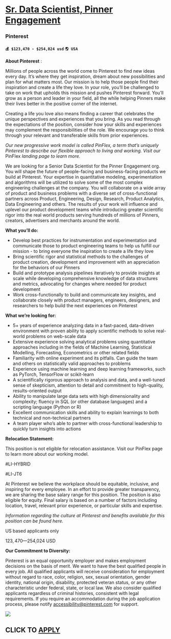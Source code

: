 # [Sr. Data Scientist, Pinner Engagement](https://www.remotewlb.com/apply/sr-data-scientist-pinner-engagement-67925)  
### Pinterest  
#### `💰 $123,470 - $254,024 usd` `🌎 USA`  

**About Pinterest** :

Millions of people across the world come to Pinterest to find new ideas every day. It’s where they get inspiration, dream about new possibilities and plan for what matters most. Our mission is to help those people find their inspiration and create a life they love. In your role, you’ll be challenged to take on work that upholds this mission and pushes Pinterest forward. You’ll grow as a person and leader in your field, all the while helping Pinners make their lives better in the positive corner of the internet.

Creating a life you love also means finding a career that celebrates the unique perspectives and experiences that you bring. As you read through the expectations of the position, consider how your skills and experiences may complement the responsibilities of the role. We encourage you to think through your relevant and transferable skills from prior experiences.

_Our new progressive work model is called PinFlex, a term that’s uniquely Pinterest to describe our flexible approach to living and working. Visit our_ PinFlex _landing page to learn more._

We are looking for a Senior Data Scientist for the Pinner Engagement org. You will shape the future of people-facing and business-facing products we build at Pinterest. Your expertise in quantitative modeling, experimentation and algorithms will be utilized to solve some of the most complex engineering challenges at the company. You will collaborate on a wide array of product and business problems with a diverse set of cross-functional partners across Product, Engineering, Design, Research, Product Analytics, Data Engineering and others. The results of your work will influence and uplevel our product development teams while introducing greater scientific rigor into the real world products serving hundreds of millions of Pinners, creators, advertisers and merchants around the world.

**What you’ll do:**

  * Develop best practices for instrumentation and experimentation and communicate those to product engineering teams to help us fulfill our mission - to bring everyone the inspiration to create a life they love
  * Bring scientific rigor and statistical methods to the challenges of product creation, development and improvement with an appreciation for the behaviors of our Pinners
  * Build and prototype analysis pipelines iteratively to provide insights at scale while developing comprehensive knowledge of data structures and metrics, advocating for changes where needed for product development
  * Work cross-functionally to build and communicate key insights, and collaborate closely with product managers, engineers, designers, and researchers to help build the next experiences on Pinterest

**What we’re looking for:**

  * 5+ years of experience analyzing data in a fast-paced, data-driven environment with proven ability to apply scientific methods to solve real-world problems on web-scale data
  * Extensive experience solving analytical problems using quantitative approaches including in the fields of Machine Learning, Statistical Modelling, Forecasting, Econometrics or other related fields
  * Familiarity with online experiment and its pitfalls. Can guide the team and others on statistically valid approaches to problems
  * Experience using machine learning and deep learning frameworks, such as PyTorch, TensorFlow or scikit-learn
  * A scientifically rigorous approach to analysis and data, and a well-tuned sense of skepticism, attention to detail and commitment to high-quality, results-oriented output
  * Ability to manipulate large data sets with high dimensionality and complexity; fluency in SQL (or other database languages) and a scripting language (Python or R)
  * Excellent communication skills and ability to explain learnings to both technical and non-technical partners
  * A team player who’s able to partner with cross-functional leadership to quickly turn insights into actions

**Relocation Statement:**

This position is not eligible for relocation assistance. Visit our PinFlex page to learn more about our working model.

#LI-HYBRID

#LI-JT6

At Pinterest we believe the workplace should be equitable, inclusive, and inspiring for every employee. In an effort to provide greater transparency, we are sharing the base salary range for this position. The position is also eligible for equity. Final salary is based on a number of factors including location, travel, relevant prior experience, or particular skills and expertise.

_Information regarding the culture at Pinterest and benefits available for this position can be found here._

US based applicants only

$123,470—$254,024 USD

**Our Commitment to Diversity:**

Pinterest is an equal opportunity employer and makes employment decisions on the basis of merit. We want to have the best qualified people in every job. All qualified applicants will receive consideration for employment without regard to race, color, religion, sex, sexual orientation, gender identity, national origin, disability, protected veteran status, or any other characteristic under federal, state, or local law. We also consider qualified applicants regardless of criminal histories, consistent with legal requirements. If you require an accommodation during the job application process, please notify accessibility@pinterest.com for support.

![](https://remotive.com/job/track/1900037/blank.gif?source=public_api)  
## CLICK TO [APPLY](https://www.remotewlb.com/apply/sr-data-scientist-pinner-engagement-67925)

